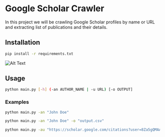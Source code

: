 # Google Scholar Crawler

In this project we will be crawling Google Scholar 
profiles by name or URL and extracting list of publications
and their details.


## Installation

```bash
pip install -r requirements.txt
```

![Alt Text](./images/google-scholar-crawler.gif)

## Usage

```bash
python main.py [-h] (-an AUTHOR_NAME | -u URL) [-o OUTPUT]
```

### Examples
```bash
python main.py -an "John Doe"

python main.py -an "John Doe" -o "output.csv"

python main.py -au "https://scholar.google.com/citations?user=8Za5gQMAAAAJ&hl=en" -o "output.csv"
```
